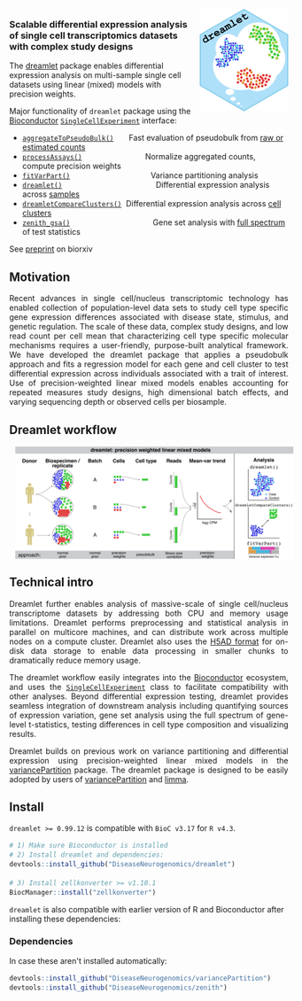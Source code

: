 

 <br> 

<img src="man/figures/logo.png" align="right" alt="" width="160" style="padding-left:10px; padding-top:5px;" />

### Scalable differential expression analysis of single cell transcriptomics datasets with complex study designs


The [dreamlet]() package enables differential expression analysis on multi-sample single cell datasets using linear (mixed) models with precision weights.

Major functionality of `dreamlet` package using the [Bioconductor](https://www.bioconductor.org) [`SingleCellExperiment`](https://www.bioconductor.org/packages/SingleCellExperiment/) interface:

+ [`aggregateToPseudoBulk()`](reference/aggregateToPseudoBulk.html)       Fast evaluation of pseudobulk from <u>raw or estimated counts</u>
+ [`processAssays()`](reference/processAssays.html)                             Normalize aggregated counts, compute precision weights
+ [`fitVarPart()`](reference/fitVarPart.html)                                     Variance partitioning analysis
+ [`dreamlet()`](reference/dreamlet.html)                                           Differential expression analysis across <u>samples</u>
+ [`dreamletCompareClusters()`](reference/dreamletCompareClusters.html)  Differential expression analysis across <u>cell clusters</u>
+ [`zenith_gsa()`](reference/zenith_gsa-methods.html)                                      Gene set analysis with <u>full spectrum</u> of test statistics

See [preprint](https://doi.org/10.1101/2023.03.17.533005) on biorxiv



## Motivation
<div style="text-align: justify">
Recent advances in single cell/nucleus transcriptomic technology has enabled collection of population-level data sets to study cell type specific gene expression differences associated with disease state, stimulus, and genetic regulation.  The scale of these data, complex study designs, and low read count per cell mean that characterizing cell type specific molecular mechanisms requires a user-friendly, purpose-built analytical framework.  We have developed the dreamlet package that applies a pseudobulk approach and fits a regression model for each gene and cell cluster to test differential expression across individuals associated with a trait of interest.  Use of precision-weighted linear mixed models enables accounting for repeated measures study designs, high dimensional batch effects, and varying sequencing depth or observed cells per biosample.   

## Dreamlet workflow

<img src="man/figures/diagram.png" align="center" alt="" style="padding-left:10px;" />

## Technical intro
Dreamlet further enables analysis of massive-scale of single cell/nucleus transcriptome datasets by addressing both CPU and memory usage limitations.  Dreamlet performs preprocessing and statistical analysis in parallel on multicore machines, and can distribute work across multiple nodes on a compute cluster.  Dreamlet also uses the [H5AD format](https://anndata.readthedocs.io/en/latest/index.html) for on-disk data storage to enable data processing in smaller chunks to dramatically reduce memory usage.
 
The dreamlet workflow easily integrates into the [Bioconductor](https://www.bioconductor.org) ecosystem, and uses the [`SingleCellExperiment`](https://www.bioconductor.org/packages/SingleCellExperiment/) class to facilitate compatibility with other analyses.  Beyond differential expression testing, dreamlet provides seamless integration of downstream analysis including quantifying sources of expression variation, gene set analysis using the full spectrum of gene-level t-statistics, testing differences in cell type composition and visualizing results.

Dreamlet builds on previous work on variance partitioning and differential expression using precision-weighted linear mixed models in the [variancePartition](https://bioconductor.org/packages/variancePartition/) package.  The dreamlet package is designed to be easily adopted by users of [variancePartition](https://bioconductor.org/packages/variancePartition/) and [limma](https://bioconductor.org/packages/limma/).

</div>

## Install
`dreamlet >= 0.99.12` is compatible with `BioC v3.17` for `R v4.3`.

```r
# 1) Make sure Bioconductor is installed
# 2) Install dreamlet and dependencies:
devtools::install_github("DiseaseNeurogenomics/dreamlet")

# 3) Install zellkonverter >= v1.10.1
BiocManager::install("zellkonverter")
```

`dreamlet` is also compatible with earlier version of R and Bioconductor after installing these dependencies:

### Dependencies
In case these aren't installed automatically:
```r
devtools::install_github("DiseaseNeurogenomics/variancePartition")
devtools::install_github("DiseaseNeurogenomics/zenith")
```







